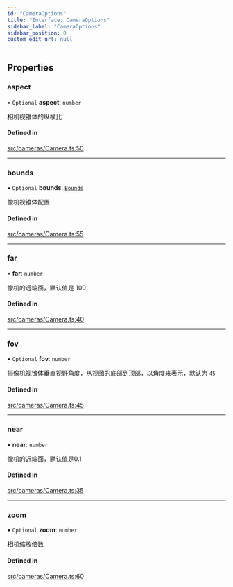 ```yaml
---
id: "CameraOptions"
title: "Interface: CameraOptions"
sidebar_label: "CameraOptions"
sidebar_position: 0
custom_edit_url: null
---
```


## Properties

### aspect

• `Optional` **aspect**: `number`

相机视锥体的纵横比

#### Defined in

[src/cameras/Camera.ts:50](https://github.com/sakitam-gis/vis-engine/blob/7b15dbb/src/cameras/Camera.ts#L50)

___

### bounds

• `Optional` **bounds**: [`Bounds`](../#bounds)

像机视锥体配置

#### Defined in

[src/cameras/Camera.ts:55](https://github.com/sakitam-gis/vis-engine/blob/7b15dbb/src/cameras/Camera.ts#L55)

___

### far

• **far**: `number`

像机的远端面，默认值是 100

#### Defined in

[src/cameras/Camera.ts:40](https://github.com/sakitam-gis/vis-engine/blob/7b15dbb/src/cameras/Camera.ts#L40)

___

### fov

• `Optional` **fov**: `number`

摄像机视锥体垂直视野角度，从视图的底部到顶部，以角度来表示，默认为 `45`

#### Defined in

[src/cameras/Camera.ts:45](https://github.com/sakitam-gis/vis-engine/blob/7b15dbb/src/cameras/Camera.ts#L45)

___

### near

• **near**: `number`

像机的近端面，默认值是0.1

#### Defined in

[src/cameras/Camera.ts:35](https://github.com/sakitam-gis/vis-engine/blob/7b15dbb/src/cameras/Camera.ts#L35)

___

### zoom

• `Optional` **zoom**: `number`

相机缩放倍数

#### Defined in

[src/cameras/Camera.ts:60](https://github.com/sakitam-gis/vis-engine/blob/7b15dbb/src/cameras/Camera.ts#L60)
